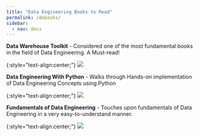 ```yaml
---
title: "Data Engineering Books to Read"
permalink: /debooks/
sidebar:
  - nav: docs  
---
```


**Data Warehouse Toolkit** - Considered one of the most fundamental books in the field of Data Engineering. A Must-read!

{:style="text-align:center;"}
![](https://www.oreilly.com/library/cover/9780764567575/1200w630h/)

**Data Engineering With Python** - Walks through Hands-on implementation of Data Engineering Concepts using Python

{:style="text-align:center;"}
![](https://www.booktopia.com.au/covers/big/9781839212307/3108/data-engineering-with-python.jpg)

**Fundamentals of Data Engineering** - Touches upon fundamentals of Data Engineering in a very easy-to-understand manner. 

{:style="text-align:center;"}
![](https://www.oreilly.com/library/cover/9781098108298/1200w630h/)

